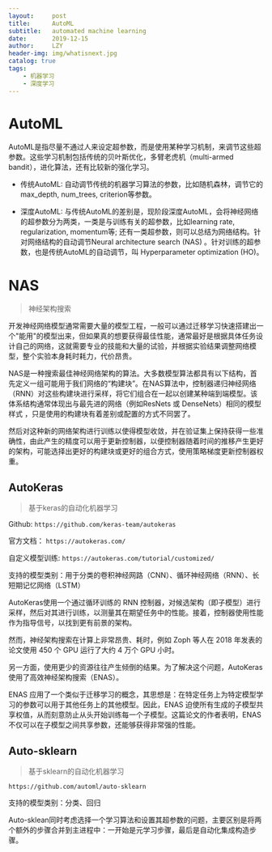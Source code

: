 ```yaml
---
layout:     post
title:      AutoML
subtitle:   automated machine learning
date:       2019-12-15
author:     LZY
header-img: img/whatisnext.jpg
catalog: true
tags:
    - 机器学习
    - 深度学习
---
```


# AutoML

AutoML是指尽量不通过人来设定超参数，而是使用某种学习机制，来调节这些超参数。这些学习机制包括传统的贝叶斯优化，多臂老虎机（multi-armed bandit），进化算法，还有比较新的强化学习。

- 传统AutoML: 自动调节传统的机器学习算法的参数，比如随机森林，调节它的max_depth, num_trees, criterion等参数。

- 深度AutoML: 与传统AutoML的差别是，现阶段深度AutoML，会将神经网络的超参数分为两类，一类是与训练有关的超参数，比如learning rate, regularization, momentum等; 还有一类超参数，则可以总结为网络结构。针对网络结构的自动调节Neural architecture search (NAS) 。针对训练的超参数，也是传统AutoML的自动调节，叫 Hyperparameter optimization (HO)。

# NAS

> 神经架构搜索

开发神经网络模型通常需要大量的模型工程，一般可以通过迁移学习快速搭建出一个"能用"的模型出来，但如果真的想要获得最佳性能，通常最好是根据具体任务设计自己的网络，这就需要专业的技能和大量的试验，并根据实验结果调整网络模型，整个实验本身耗时耗力，代价昂贵。

NAS是一种搜索最佳神经网络架构的算法。大多数模型算法都具有以下结构，首先定义一组可能用于我们网络的“构建块”。在NAS算法中，控制器递归神经网络（RNN）对这些构建块进行采样，将它们组合在一起以创建某种端到端模型。该体系结构通常体现出与最先进的网络（例如ResNets 或 DenseNets）相同的模型样式 ，只是使用的构建块有着差别或配置的方式不同罢了。

然后对这种新的网络架构进行训练以使得模型收敛，并在验证集上保持获得一些准确性，由此产生的精度可以用于更新控制器，以便控制器随着时间的推移产生更好的架构，可能选择出更好的构建块或更好的组合方式，使用策略梯度更新控制器权重。

## AutoKeras

>基于keras的自动化机器学习

Github: `https://github.com/keras-team/autokeras`

官方文档： `https://autokeras.com/`

自定义模型训练: `https://autokeras.com/tutorial/customized/`

支持的模型类别：用于分类的卷积神经网路（CNN）、循环神经网络（RNN）、长短期记忆网络（LSTM）

AutoKeras使用一个通过循环训练的 RNN 控制器，对候选架构（即子模型）进行采样，然后对其进行训练，以测量其在期望任务中的性能。接着，控制器使用性能作为指导信号，以找到更有前景的架构。

然而，神经架构搜索在计算上非常昂贵、耗时，例如 Zoph 等人在 2018 年发表的论文使用 450 个 GPU 运行了大约 4 万个 GPU 小时。

另一方面，使用更少的资源往往产生倾倒的结果。为了解决这个问题，AutoKeras使用了高效神经架构搜索（ENAS）。

ENAS 应用了一个类似于迁移学习的概念，其思想是：在特定任务上为特定模型学习的参数可以用于其他任务上的其他模型。因此，ENAS 迫使所有生成的子模型共享权值，从而刻意防止从头开始训练每一个子模型。这篇论文的作者表明，ENAS 不仅可以在子模型之间共享参数，还能够获得非常强的性能。

## Auto-sklearn

>基于sklearn的自动化机器学习

`https://github.com/automl/auto-sklearn`

支持的模型类别：分类、回归

Auto-sklean同时考虑选择一个学习算法和设置其超参数的问题，主要区别是将两个额外的步骤合并到主进程中：一开始是元学习步骤，最后是自动化集成构造步骤。

